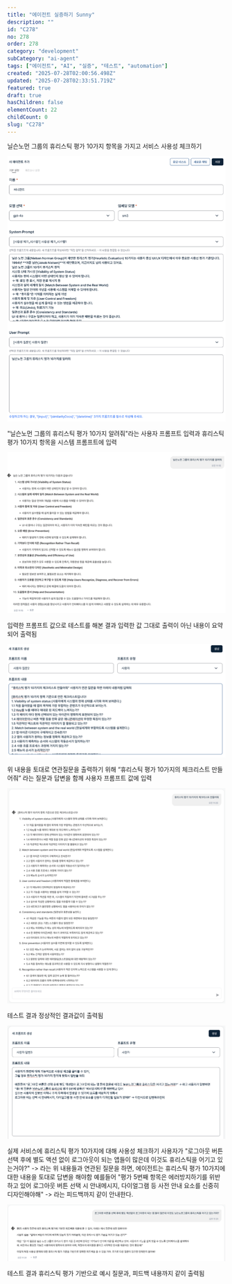 ```yaml
---
title: "에이전트 실증하기 Sunny"
description: ""
id: "C278"
no: 278
order: 278
category: "development"
subCategory: "ai-agent"
tags: ["에이전트", "AI", "실증", "테스트", "automation"]
created: "2025-07-28T02:00:56.498Z"
updated: "2025-07-28T02:33:51.719Z"
featured: true
draft: true
hasChildren: false
elementCount: 22
childCount: 0
slug: "C278"
---
```


닐슨노먼 그룹의 휴리스틱 평가 10가지 항목을 가지고 서비스 사용성 체크하기



![file](/images/fd471e397d07dee2b265daab573fc3ea.jpg)

"닐슨노먼 그룹의 휴리스틱 평가 10가지 알려줘"라는 사용자 프롬프트 입력과 휴리스틱 평가 10가지 항목을 시스템 프롬프트에 입력



![file](/images/1a9d77eee71ca168206a61bdc5951c68.jpg)

입력한 프롬프트 값으로 테스트를 해본 결과 입력한 값 그대로 출력이 아닌 내용이 요약되어 출력됨



![file](/images/7799d20ed24faece581348e401e4a90d.jpg)

위 내용을 토대로 연관질문을 출력하기 위해 “휴리스틱 평가 10가지의 체크리스트 만들어줘” 라는 질문과 답변을 함께 사용자 프롬프트 값에 입력



![file](/images/857c83e9b9c912a12eda1840c68a4c53.jpg)

테스트 결과 정상적인 결과값이 출력됨



![file](/images/406b54804aadd086e19f929f5cd05cfa.jpg)

실제 서비스에 휴리스틱 평가 10가지에 대해 사용성 체크하기 사용자가 "로그아웃 버튼 선택 후에 별도 액션 없이 로그아웃이 되는 앱들이 많은데 이것도 휴리스틱을 어기고 있는거야?" -> 라는 위 내용들과 연관된 질문을 하면, 에이전트는 휴리스틱 평가 10가지에 대한 내용을 토대로 답변을 해야함 예를들어 "평가 5번째 항목은 에러방지하기를 위반하고 있어 로그아웃 버튼 선택 시 안내메시지, 다이얼그램 등 사전 안내 요소를 신중히 디자인해야해" -> 라는 피드백까지 같이 안내한다.



![file](/images/4a497e9fa768bfaf7922fe5babe41c10.jpg)

테스트 결과 휴리스틱 평가 기반으로 예시 질문과, 피드백 내용까지 같이 출력됨
